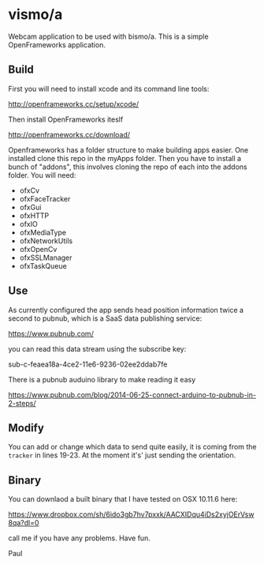 # vismo/a

Webcam application to be used with bismo/a. This is a simple OpenFrameworks application.

## Build

First you will need to install xcode and its command line tools:

http://openframeworks.cc/setup/xcode/

Then install OpenFrameworks iteslf

http://openframeworks.cc/download/

Openframeworks has a folder structure to make building apps easier. One installed clone this repo in the myApps folder. Then you have to install a bunch of "addons", this involves cloning the repo of each into the addons folder. You will need:

- ofxCv
- ofxFaceTracker
- ofxGui
- ofxHTTP
- ofxIO
- ofxMediaType
- ofxNetworkUtils
- ofxOpenCv
- ofxSSLManager
- ofxTaskQueue


## Use

As currently configured the app sends head position information twice a second to pubnub, which is a SaaS data publishing service:


https://www.pubnub.com/

you can read this data stream using the subscribe key:

sub-c-feaea18a-4ce2-11e6-9236-02ee2ddab7fe

There is a pubnub auduino library to make reading it easy

https://www.pubnub.com/blog/2014-06-25-connect-arduino-to-pubnub-in-2-steps/


## Modify

You can add or change which data to send quite easily, it is coming from the `tracker` in lines 19-23. At the moment it's' just sending the orientation.


## Binary

You can downlaod a built binary that I have tested on OSX 10.11.6 here:

https://www.dropbox.com/sh/6ido3gb7hv7pxxk/AACXIDqu4iDs2xyjOErVsw8qa?dl=0

call me if you have any problems. Have fun.

Paul

